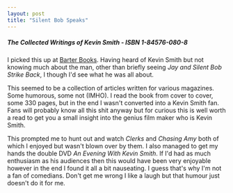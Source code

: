 ```yaml
---
layout: post
title: "Silent Bob Speaks"
---
```


##### The Collected Writings of Kevin Smith - ISBN 1-84576-080-8

I picked this up at [Barter Books](http://www.barterbooks.co.uk/). Having heard of Kevin Smith but not knowing much about the man, other than briefly 
seeing *Jay and Silent Bob Strike Back*, I though I'd see what he was all about.

This seemed to be a collection of articles written for various magazines. Some humorous, some not (IMHO). I read the book from cover to cover, some 330 
pages, but in the end I wasn't converted into a Kevin Smith fan. Fans will probably know all this shit anyway but for curious this is well worth a read 
to get you a small insight into the genius film maker who is Kevin Smith.

This prompted me to hunt out and watch *Clerks* and *Chasing Amy* both of which I enjoyed but wasn't blown over by them. I also managed to get my hands the double DVD 
*An Evening With Kevin Smith*. If I'd had as much enthusiasm as his audiences then this would have been very enjoyable however in the end I found it all a bit nauseating. 
I guess that's why I'm not a fan of comedians. Don't get me wrong I like a laugh but that humour just doesn't do it for me.